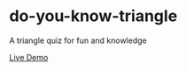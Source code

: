 # do-you-know-triangle
<p>A triangle quiz for fun and knowledge </p>
<a target="_blank" href="https://triangle-quiz-for-fun.netlify.app">
                                Live Demo
                            </a>
